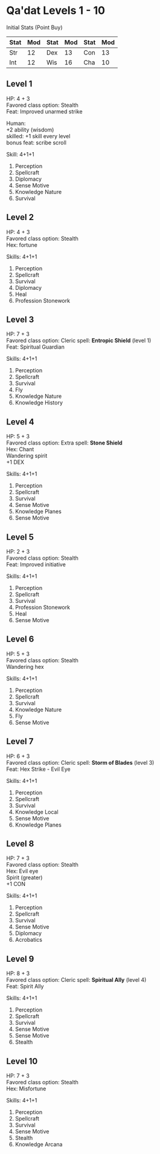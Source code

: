 # Qa'dat Levels 1 - 10

Initial Stats (Point Buy)

| Stat | Mod | Stat | Mod | Stat | Mod |
|------|-----|------|-----|------|-----|
| Str  | 12  | Dex  | 13  | Con  | 13  |
| Int  | 12  | Wis  | 16  | Cha  | 10  |


## Level 1

HP: 4 + 3  
Favored class option: Stealth  
Feat: Improved unarmed strike  

Human:  
+2 ability (wisdom)  
skilled: +1 skill every level  
bonus feat: scribe scroll  

Skill: 4+1+1  
1. Perception
2. Spellcraft
3. Diplomacy
4. Sense Motive
5. Knowledge Nature
6. Survival


## Level 2

HP: 4 + 3  
Favored class option: Stealth  
Hex: fortune  

Skills: 4+1+1  
1. Perception
2. Spellcraft
3. Survival
4. Diplomacy
5. Heal
6. Profession Stonework


## Level 3

HP: 7 + 3  
Favored class option: Cleric spell: **Entropic Shield** (level 1)  
Feat: Spiritual Guardian  

Skills: 4+1+1 
1. Perception
2. Spellcraft
3. Survival
4. Fly
5. Knowledge Nature
6. Knowledge History


## Level 4

HP: 5 + 3  
Favored class option: Extra spell: **Stone Shield**  
Hex: Chant  
Wandering spirit  
+1 DEX

Skills: 4+1+1 
1. Perception
2. Spellcraft
3. Survival
4. Sense Motive
5. Knowledge Planes
6. Sense Motive

## Level 5

HP: 2 + 3  
Favored class option: Stealth  
Feat: Improved initiative  

Skills: 4+1+1 
1. Perception
2. Spellcraft
3. Survival
4. Profession Stonework
5. Heal
6. Sense Motive


## Level 6

HP: 5 + 3  
Favored class option: Stealth  
Wandering hex  

Skills: 4+1+1 
1. Perception
2. Spellcraft
3. Survival
4. Knowledge Nature
5. Fly
6. Sense Motive


## Level 7

HP: 6 + 3   
Favored class option: Cleric spell: **Storm of Blades** (level 3)  
Feat: Hex Strike - Evil Eye  

Skills: 4+1+1 
1. Perception
2. Spellcraft
3. Survival
4. Knowledge Local
5. Sense Motive
6. Knowledge Planes


## Level 8

HP: 7 + 3  
Favored class option: Stealth  
Hex: Evil eye  
Spirit (greater)  
+1 CON

Skills: 4+1+1 
1. Perception
2. Spellcraft
3. Survival
4. Sense Motive
5. Diplomacy
6. Acrobatics


## Level 9

HP: 8 + 3  
Favored class option: Cleric spell: **Spiritual Ally** (level 4)  
Feat: Spirit Ally  

Skills: 4+1+1 
1. Perception
2. Spellcraft
3. Survival
4. Sense Motive
5. Sense Motive
6. Stealth

## Level 10

HP: 7 + 3  
Favored class option: Stealth  
Hex: Misfortune  

Skills: 4+1+1 
1. Perception
2. Spellcraft
3. Survival
4. Sense Motive
5. Stealth
6. Knowledge Arcana

